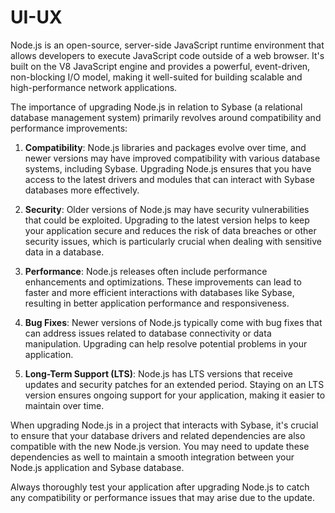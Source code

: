# UI-UX

Node.js is an open-source, server-side JavaScript runtime environment that allows developers to execute JavaScript code outside of a web browser. It's built on the V8 JavaScript engine and provides a powerful, event-driven, non-blocking I/O model, making it well-suited for building scalable and high-performance network applications.

The importance of upgrading Node.js in relation to Sybase (a relational database management system) primarily revolves around compatibility and performance improvements:

1. **Compatibility**: Node.js libraries and packages evolve over time, and newer versions may have improved compatibility with various database systems, including Sybase. Upgrading Node.js ensures that you have access to the latest drivers and modules that can interact with Sybase databases more effectively.

2. **Security**: Older versions of Node.js may have security vulnerabilities that could be exploited. Upgrading to the latest version helps to keep your application secure and reduces the risk of data breaches or other security issues, which is particularly crucial when dealing with sensitive data in a database.

3. **Performance**: Node.js releases often include performance enhancements and optimizations. These improvements can lead to faster and more efficient interactions with databases like Sybase, resulting in better application performance and responsiveness.

4. **Bug Fixes**: Newer versions of Node.js typically come with bug fixes that can address issues related to database connectivity or data manipulation. Upgrading can help resolve potential problems in your application.

5. **Long-Term Support (LTS)**: Node.js has LTS versions that receive updates and security patches for an extended period. Staying on an LTS version ensures ongoing support for your application, making it easier to maintain over time.

When upgrading Node.js in a project that interacts with Sybase, it's crucial to ensure that your database drivers and related dependencies are also compatible with the new Node.js version. You may need to update these dependencies as well to maintain a smooth integration between your Node.js application and Sybase database.

Always thoroughly test your application after upgrading Node.js to catch any compatibility or performance issues that may arise due to the update.
